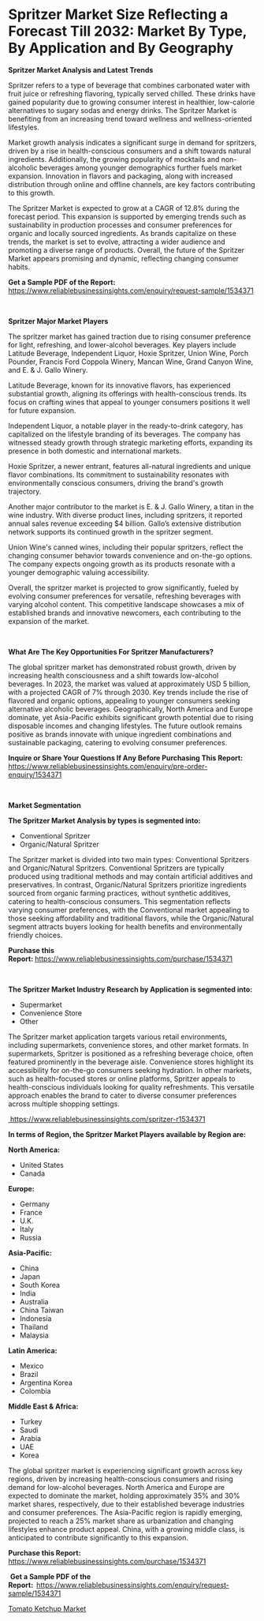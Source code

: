 <p><h1>Spritzer Market Size Reflecting a Forecast Till 2032: Market By Type, By Application and By Geography</h1></p><p><strong>Spritzer Market Analysis and Latest Trends</strong></p>
<p><p>Spritzer refers to a type of beverage that combines carbonated water with fruit juice or refreshing flavoring, typically served chilled. These drinks have gained popularity due to growing consumer interest in healthier, low-calorie alternatives to sugary sodas and energy drinks. The Spritzer Market is benefiting from an increasing trend toward wellness and wellness-oriented lifestyles.</p><p>Market growth analysis indicates a significant surge in demand for spritzers, driven by a rise in health-conscious consumers and a shift towards natural ingredients. Additionally, the growing popularity of mocktails and non-alcoholic beverages among younger demographics further fuels market expansion. Innovation in flavors and packaging, along with increased distribution through online and offline channels, are key factors contributing to this growth.</p><p>The Spritzer Market is expected to grow at a CAGR of 12.8% during the forecast period. This expansion is supported by emerging trends such as sustainability in production processes and consumer preferences for organic and locally sourced ingredients. As brands capitalize on these trends, the market is set to evolve, attracting a wider audience and promoting a diverse range of products. Overall, the future of the Spritzer Market appears promising and dynamic, reflecting changing consumer habits.</p></p>
<p><strong>Get a Sample PDF of the Report:&nbsp;</strong> <a href="https://www.reliablebusinessinsights.com/enquiry/request-sample/1534371?utm_campaign=2127&utm_medium=2&utm_source=Github&utm_content=ia&utm_term=14022025&utm_id=spritzer">https://www.reliablebusinessinsights.com/enquiry/request-sample/1534371</a></p>
<p>&nbsp;</p>
<p><strong>Spritzer Major Market Players</strong></p>
<p><p>The spritzer market has gained traction due to rising consumer preference for light, refreshing, and lower-alcohol beverages. Key players include Latitude Beverage, Independent Liquor, Hoxie Spritzer, Union Wine, Porch Pounder, Francis Ford Coppola Winery, Mancan Wine, Grand Canyon Wine, and E. & J. Gallo Winery.</p><p>Latitude Beverage, known for its innovative flavors, has experienced substantial growth, aligning its offerings with health-conscious trends. Its focus on crafting wines that appeal to younger consumers positions it well for future expansion.</p><p>Independent Liquor, a notable player in the ready-to-drink category, has capitalized on the lifestyle branding of its beverages. The company has witnessed steady growth through strategic marketing efforts, expanding its presence in both domestic and international markets.</p><p>Hoxie Spritzer, a newer entrant, features all-natural ingredients and unique flavor combinations. Its commitment to sustainability resonates with environmentally conscious consumers, driving the brand's growth trajectory.</p><p>Another major contributor to the market is E. & J. Gallo Winery, a titan in the wine industry. With diverse product lines, including spritzers, it reported annual sales revenue exceeding $4 billion. Gallo’s extensive distribution network supports its continued growth in the spritzer segment.</p><p>Union Wine's canned wines, including their popular spritzers, reflect the changing consumer behavior towards convenience and on-the-go options. The company expects ongoing growth as its products resonate with a younger demographic valuing accessibility.</p><p>Overall, the spritzer market is projected to grow significantly, fueled by evolving consumer preferences for versatile, refreshing beverages with varying alcohol content. This competitive landscape showcases a mix of established brands and innovative newcomers, each contributing to the expansion of the market.</p></p>
<p>&nbsp;</p>
<p><strong>What Are The Key Opportunities For Spritzer Manufacturers?</strong></p>
<p><p>The global spritzer market has demonstrated robust growth, driven by increasing health consciousness and a shift towards low-alcohol beverages. In 2023, the market was valued at approximately USD 5 billion, with a projected CAGR of 7% through 2030. Key trends include the rise of flavored and organic options, appealing to younger consumers seeking alternative alcoholic beverages. Geographically, North America and Europe dominate, yet Asia-Pacific exhibits significant growth potential due to rising disposable incomes and changing lifestyles. The future outlook remains positive as brands innovate with unique ingredient combinations and sustainable packaging, catering to evolving consumer preferences.</p></p>
<p><strong>Inquire or Share Your Questions If Any Before Purchasing This Report:</strong> <a href="https://www.reliablebusinessinsights.com/enquiry/pre-order-enquiry/1534371?utm_campaign=2127&utm_medium=2&utm_source=Github&utm_content=ia&utm_term=14022025&utm_id=spritzer">https://www.reliablebusinessinsights.com/enquiry/pre-order-enquiry/1534371</a></p>
<p>&nbsp;</p>
<p><strong>Market Segmentation</strong></p>
<p><strong>The Spritzer Market Analysis by types is segmented into:</strong></p>
<p><ul><li>Conventional Spritzer</li><li>Organic/Natural Spritzer</li></ul></p>
<p><p>The Spritzer market is divided into two main types: Conventional Spritzers and Organic/Natural Spritzers. Conventional Spritzers are typically produced using traditional methods and may contain artificial additives and preservatives. In contrast, Organic/Natural Spritzers prioritize ingredients sourced from organic farming practices, without synthetic additives, catering to health-conscious consumers. This segmentation reflects varying consumer preferences, with the Conventional market appealing to those seeking affordability and traditional flavors, while the Organic/Natural segment attracts buyers looking for health benefits and environmentally friendly choices.</p></p>
<p><strong>Purchase this Report:&nbsp;</strong><a href="https://www.reliablebusinessinsights.com/purchase/1534371?utm_campaign=2127&utm_medium=2&utm_source=Github&utm_content=ia&utm_term=14022025&utm_id=spritzer">https://www.reliablebusinessinsights.com/purchase/1534371</a></p>
<p>&nbsp;</p>
<p><strong>The Spritzer Market Industry Research by Application is segmented into:</strong></p>
<p><ul><li>Supermarket</li><li>Convenience Store</li><li>Other</li></ul></p>
<p><p>The Spritzer market application targets various retail environments, including supermarkets, convenience stores, and other market formats. In supermarkets, Spritzer is positioned as a refreshing beverage choice, often featured prominently in the beverage aisle. Convenience stores highlight its accessibility for on-the-go consumers seeking hydration. In other markets, such as health-focused stores or online platforms, Spritzer appeals to health-conscious individuals looking for quality refreshments. This versatile approach enables the brand to cater to diverse consumer preferences across multiple shopping settings.</p></p>
<p><a href="https://www.reliablebusinessinsights.com/spritzer-r1534371?utm_campaign=2127&utm_medium=2&utm_source=Github&utm_content=ia&utm_term=14022025&utm_id=spritzer">&nbsp;https://www.reliablebusinessinsights.com/spritzer-r1534371</a></p>
<p><strong>In terms of Region, the Spritzer Market Players available by Region are:</strong></p>
<p>
    <p> <strong> North America: </strong>
        <ul>
            <li>United States</li>
            <li>Canada</li>
        </ul>
        </p> 
    <p> <strong> Europe: </strong>
        <ul>
            <li>Germany</li>
            <li>France</li>
            <li>U.K.</li>
            <li>Italy</li>
            <li>Russia</li>
        </ul>
        </p> 
    <p> <strong> Asia-Pacific: </strong>
        <ul>
            <li>China</li>
            <li>Japan</li>
            <li>South Korea</li>
            <li>India</li>
            <li>Australia</li>
            <li>China Taiwan</li>
            <li>Indonesia</li>
            <li>Thailand</li>
            <li>Malaysia</li>
        </ul>
        </p> 
    <p> <strong> Latin America: </strong>
        <ul>
            <li>Mexico</li>
            <li>Brazil</li>
            <li>Argentina Korea</li>
            <li>Colombia</li>
        </ul>
        </p> 
    <p> <strong> Middle East & Africa: </strong>
        <ul>
            <li>Turkey</li>
            <li>Saudi</li>
            <li>Arabia</li>
            <li>UAE</li>
            <li>Korea</li>
        </ul>
    </p>
    </p>
<p><p>The global spritzer market is experiencing significant growth across key regions, driven by increasing health-conscious consumers and rising demand for low-alcohol beverages. North America and Europe are expected to dominate the market, holding approximately 35% and 30% market shares, respectively, due to their established beverage industries and consumer preferences. The Asia-Pacific region is rapidly emerging, projected to reach a 25% market share as urbanization and changing lifestyles enhance product appeal. China, with a growing middle class, is anticipated to contribute significantly to this expansion.</p></p>
<p><strong>Purchase this Report: </strong><a href="https://www.reliablebusinessinsights.com/purchase/1534371?utm_campaign=2127&utm_medium=2&utm_source=Github&utm_content=ia&utm_term=14022025&utm_id=spritzer">https://www.reliablebusinessinsights.com/purchase/1534371</a></p>
<p>&nbsp;<strong>Get a Sample PDF of the Report:&nbsp;&nbsp;</strong><a href="https://www.reliablebusinessinsights.com/enquiry/request-sample/1534371?utm_campaign=2127&utm_medium=2&utm_source=Github&utm_content=ia&utm_term=14022025&utm_id=spritzer">https://www.reliablebusinessinsights.com/enquiry/request-sample/1534371</a></p>
<p><strong></strong></p>
<p><p><a href="https://github.com/seanmcma708/Market-Research-Report-List-1/blob/main/tomato-ketchup-market.md?utm_campaign=2127&utm_medium=2&utm_source=Github&utm_content=ia&utm_term=14022025&utm_id=spritzer">Tomato Ketchup Market</a></p></p>
